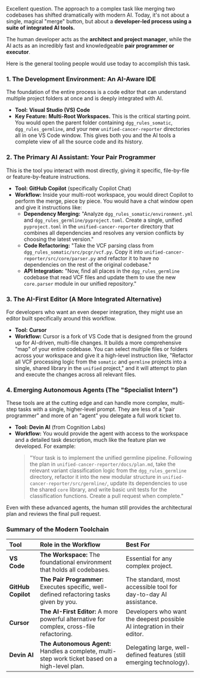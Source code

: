 Excellent question. The approach to a complex task like merging two codebases has shifted dramatically with modern AI. Today, it's not about a single, magical "merge" button, but about a **developer-led process using a suite of integrated AI tools.**

The human developer acts as the **architect and project manager**, while the AI acts as an incredibly fast and knowledgeable **pair programmer or executor**.

Here is the general tooling people would use today to accomplish this task.

### 1. The Development Environment: An AI-Aware IDE

The foundation of the entire process is a code editor that can understand multiple project folders at once and is deeply integrated with AI.

* **Tool:** **Visual Studio (VS) Code**
* **Key Feature:** **Multi-Root Workspaces.** This is the critical starting point. You would open the parent folder containing `dgg_rules_somatic`, `dgg_rules_germline`, and your new `unified-cancer-reporter` directories all in one VS Code window. This gives both you and the AI tools a complete view of all the source code and its history.

### 2. The Primary AI Assistant: Your Pair Programmer

This is the tool you interact with most directly, giving it specific, file-by-file or feature-by-feature instructions.

* **Tool:** **GitHub Copilot** (specifically Copilot Chat)
* **Workflow:** Inside your multi-root workspace, you would direct Copilot to perform the merge, piece by piece. You would have a chat window open and give it instructions like:
    * **Dependency Merging:** "Analyze `dgg_rules_somatic/environment.yml` and `dgg_rules_germline/pyproject.toml`. Create a single, unified `pyproject.toml` in the `unified-cancer-reporter` directory that combines all dependencies and resolves any version conflicts by choosing the latest version."
    * **Code Refactoring:** "Take the VCF parsing class from `dgg_rules_somatic/src/pcgr/vcf.py`. Copy it into `unified-cancer-reporter/src/core/parser.py` and refactor it to have no dependencies on the rest of the original codebase."
    * **API Integration:** "Now, find all places in the `dgg_rules_germline` codebase that read VCF files and update them to use the new `core.parser` module in our unified repository."

### 3. The AI-First Editor (A More Integrated Alternative)

For developers who want an even deeper integration, they might use an editor built specifically around this workflow.

* **Tool:** **Cursor**
* **Workflow:** Cursor is a fork of VS Code that is designed from the ground up for AI-driven, multi-file changes. It builds a more comprehensive "map" of your entire codebase. You can select multiple files or folders across your workspace and give it a high-level instruction like, "Refactor all VCF processing logic from the `somatic` and `germline` projects into a single, shared library in the `unified` project," and it will attempt to plan and execute the changes across all relevant files.

### 4. Emerging Autonomous Agents (The "Specialist Intern")

These tools are at the cutting edge and can handle more complex, multi-step tasks with a single, higher-level prompt. They are less of a "pair programmer" and more of an "agent" you delegate a full work ticket to.

* **Tool:** **Devin AI** (from Cognition Labs)
* **Workflow:** You would provide the agent with access to the workspace and a detailed task description, much like the feature plan we developed. For example:
    > "Your task is to implement the unified germline pipeline. Following the plan in `unified-cancer-reporter/docs/plan.md`, take the relevant variant classification logic from the `dgg_rules_germline` directory, refactor it into the new modular structure in `unified-cancer-reporter/src/germline/`, update its dependencies to use the shared `core` library, and write basic unit tests for the classification functions. Create a pull request when complete."

Even with these advanced agents, the human still provides the architectural plan and reviews the final pull request.

### Summary of the Modern Toolchain

| Tool | Role in the Workflow | Best For |
| :--- | :--- | :--- |
| **VS Code** | **The Workspace:** The foundational environment that holds all codebases. | Essential for any complex project. |
| **GitHub Copilot** | **The Pair Programmer:** Executes specific, well-defined refactoring tasks given by you. | The standard, most accessible tool for day-to-day AI assistance. |
| **Cursor** | **The AI-First Editor:** A more powerful alternative for complex, cross-file refactoring. | Developers who want the deepest possible AI integration in their editor. |
| **Devin AI** | **The Autonomous Agent:** Handles a complete, multi-step work ticket based on a high-level plan. | Delegating large, well-defined features (still emerging technology). |
